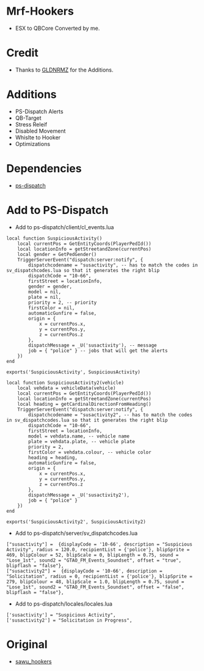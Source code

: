 # Mrf-Hookers
* ESX to QBCore Converted by me.


# Credit
* Thanks to [GLDNRMZ](https://github.com/GLDNRMZ) for the Additions.

# Additions
* PS-Dispatch Alerts 
* QB-Target
* Stress Releif
* Disabled Movement
* Whislte to Hooker
* Optimizations 

# Dependencies
* [ps-dispatch](https://github.com/Project-Sloth/ps-dispatch)

# Add to PS-Dispatch

* Add to ps-dispatch/client/cl_events.lua

```
local function SuspiciousActivity()
    local currentPos = GetEntityCoords(PlayerPedId())
    local locationInfo = getStreetandZone(currentPos)
    local gender = GetPedGender()
    TriggerServerEvent("dispatch:server:notify", {
        dispatchcodename = "susactivity", -- has to match the codes in sv_dispatchcodes.lua so that it generates the right blip
        dispatchCode = "10-66",
        firstStreet = locationInfo,
        gender = gender,
        model = nil,
        plate = nil,
        priority = 2, -- priority
        firstColor = nil,
        automaticGunfire = false,
        origin = {
            x = currentPos.x,
            y = currentPos.y,
            z = currentPos.z
        },
        dispatchMessage = _U('susactivity'), -- message
        job = { "police" } -- jobs that will get the alerts
    })
end

exports('SuspiciousActivity', SuspiciousActivity)

local function SuspiciousActivity2(vehicle)
    local vehdata = vehicleData(vehicle)
    local currentPos = GetEntityCoords(PlayerPedId())
    local locationInfo = getStreetandZone(currentPos)
    local heading = getCardinalDirectionFromHeading()
    TriggerServerEvent("dispatch:server:notify", {
        dispatchcodename = "susactivity2", -- has to match the codes in sv_dispatchcodes.lua so that it generates the right blip
        dispatchCode = "10-66",
        firstStreet = locationInfo,
        model = vehdata.name, -- vehicle name
        plate = vehdata.plate, -- vehicle plate
        priority = 2,
        firstColor = vehdata.colour, -- vehicle color
        heading = heading,
        automaticGunfire = false,
        origin = {
            x = currentPos.x,
            y = currentPos.y,
            z = currentPos.z
        },
        dispatchMessage = _U('susactivity2'),
        job = { "police" }
    })
end

exports('SuspiciousActivity2', SuspiciousActivity2)
```
* Add to ps-dispatch/server/sv_dispatchcodes.lua

```
["susactivity"] =  {displayCode = '10-66', description = "Suspicious Activity", radius = 120.0, recipientList = {'police'}, blipSprite = 469, blipColour = 52, blipScale = 0, blipLength = 0.75, sound = "Lose_1st", sound2 = "GTAO_FM_Events_Soundset", offset = "true", blipflash = "false"},
["susactivity2"] =  {displayCode = '10-66', description = "Solicitation", radius = 0, recipientList = {'police'}, blipSprite = 279, blipColour = 48, blipScale = 1.0, blipLength = 0.75, sound = "Lose_1st", sound2 = "GTAO_FM_Events_Soundset", offset = "false", blipflash = "false"},
```
* Add to ps-dispatch/locales/locales.lua

```
['susactivity'] = "Suspicious Activity",
['susactivity2'] = "Solicitation in Progress",
```

# Original
* [sawu_hookers](https://github.com/stianhje/sawu_hookers)
